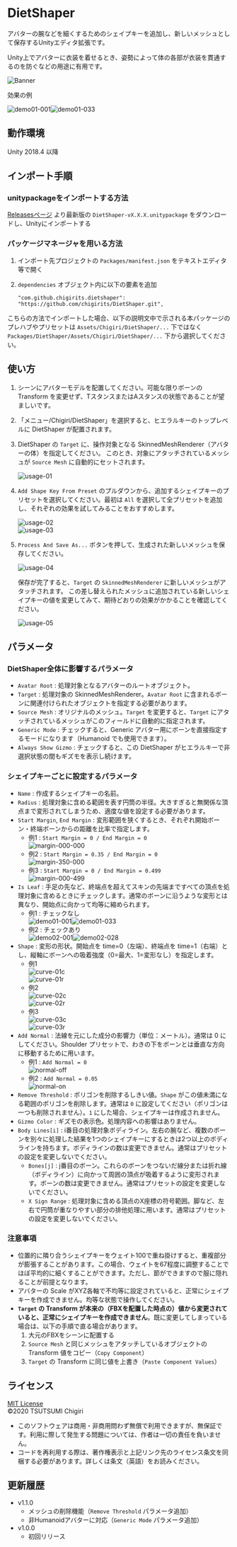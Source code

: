 # DietShaper

アバターの腕などを細くするためのシェイプキーを追加し、新しいメッシュとして保存するUnityエディタ拡張です。

Unity上でアバターに衣装を着せるとき、姿勢によって体の各部が衣装を貫通するのを防ぐなどの用途に有用です。

![Banner](https://repository-images.githubusercontent.com/298298937/85faac80-0817-11eb-8cce-efd45fe7784d)

効果の例

![demo01-001](https://user-images.githubusercontent.com/61717977/95671858-6af0b980-0bd6-11eb-89db-d24d5ebd9b3d.png)![demo01-033](https://user-images.githubusercontent.com/61717977/95671859-6c21e680-0bd6-11eb-8a10-8aa7ff4e82a7.png)

## 動作環境

Unity 2018.4 以降

## インポート手順

### unitypackageをインポートする方法

[Releasesページ](https://github.com/chigirits/DietShaper/releases) より最新版の `DietShaper-vX.X.X.unitypackage` をダウンロードし、Unityにインポートする

### パッケージマネージャを用いる方法

1. インポート先プロジェクトの `Packages/manifest.json` をテキストエディタ等で開く
2. `dependencies` オブジェクト内に以下の要素を追加
   
   ```
   "com.github.chigirits.dietshaper": "https://github.com/chigirits/DietShaper.git",
   ```

こちらの方法でインポートした場合、以下の説明文中で示される本パッケージのプレハブやプリセットは `Assets/Chigiri/DietShaper/...` 下ではなく `Packages/DietShaper/Assets/Chigiri/DietShaper/...` 下から選択してください。

## 使い方

1. シーンにアバターモデルを配置してください。可能な限りボーンの Transform を変更せず、TスタンスまたはAスタンスの状態であることが望ましいです。
2. 「メニュー/Chigiri/DietShaper」を選択すると、ヒエラルキーのトップレベルに DietShaper が配置されます。
3. DietShaper の `Target` に、操作対象となる SkinnedMeshRenderer（アバターの体）を指定してください。
このとき、対象にアタッチされているメッシュが `Source Mesh` に自動的にセットされます。
   
   ![usage-01](https://user-images.githubusercontent.com/61717977/95670934-8b1b7b00-0bcc-11eb-8930-72cd3dda31fb.png)
4. `Add Shape Key From Preset` のプルダウンから、追加するシェイプキーのプリセットを選択してください。最初は `All` を選択して全プリセットを追加し、それぞれの効果を試してみることをおすすめします。
   
   ![usage-02](https://user-images.githubusercontent.com/61717977/95670935-8bb41180-0bcc-11eb-99c7-d0274e21972e.png)<br>
   ![usage-03](https://user-images.githubusercontent.com/61717977/95670936-8c4ca800-0bcc-11eb-9aef-917cc3b21fec.png)
5. `Process And Save As...` ボタンを押して、生成された新しいメッシュを保存してください。
   
   ![usage-04](https://user-images.githubusercontent.com/61717977/95670937-8c4ca800-0bcc-11eb-974f-db347c8887d1.png)
   
   保存が完了すると、`Target` の `SkinnedMeshRenderer` に新しいメッシュがアタッチされます。 この差し替えられたメッシュに追加されている新しいシェイプキーの値を変更してみて、期待どおりの効果がかかることを確認してください。
   
   ![usage-05](https://user-images.githubusercontent.com/61717977/95670938-8ce53e80-0bcc-11eb-9244-df54b997e905.png)

## パラメータ

### DietShaper全体に影響するパラメータ

- `Avatar Root` : 処理対象となるアバターのルートオブジェクト。
- `Target` : 処理対象の SkinnedMeshRenderer。`Avatar Root` に含まれるボーンに関連付けられたオブジェクトを指定する必要があります。
- `Source Mesh` : オリジナルのメッシュ。`Target` を変更すると、`Target` にアタッチされているメッシュがこのフィールドに自動的に指定されます。
- `Generic Mode` : チェックすると、Generic アバター用にボーンを直接指定するモードになります（Humanoid でも使用できます）。
- `Always Show Gizmo` : チェックすると、この DietShaper がヒエラルキーで非選択状態の間もギズモを表示し続けます。

### シェイプキーごとに設定するパラメータ

- `Name` : 作成するシェイプキーの名前。
- `Radius` : 処理対象に含める範囲を表す円筒の半径。大きすぎると無関係な頂点まで変形されてしまうため、適度な値を設定する必要があります。
- `Start Margin`, `End Margin` : 変形範囲を狭くするとき、それぞれ開始ボーン・終端ボーンからの距離を比率で指定します。<br>
  - 例1 : `Start Margin = 0 / End Margin = 0`<br>
    ![margin-000-000](https://user-images.githubusercontent.com/61717977/95670949-9373b600-0bcc-11eb-9901-ef6bd93d0d4f.png)
  - 例2 : `Start Margin = 0.35 / End Margin = 0`<br>
    ![margin-350-000](https://user-images.githubusercontent.com/61717977/95670950-9373b600-0bcc-11eb-9585-f23fe18698f2.png)
  - 例3 : `Start Margin = 0 / End Margin = 0.499`<br>
    ![margin-000-499](https://user-images.githubusercontent.com/61717977/95670951-9373b600-0bcc-11eb-8a70-fc2c67000071.png)
- `Is Leaf` : 手足の先など、終端点を超えてスキンの先端まですべての頂点を処理対象に含めるときにチェックします。通常のボーンに沿うような変形とは異なり、開始点に向かって均等に縮められます。
  - 例1 : チェックなし<br>
    ![demo01-001](https://user-images.githubusercontent.com/61717977/95671858-6af0b980-0bd6-11eb-89db-d24d5ebd9b3d.png)![demo01-033](https://user-images.githubusercontent.com/61717977/95671859-6c21e680-0bd6-11eb-8a10-8aa7ff4e82a7.png)
  - 例2 : チェックあり<br>
    ![demo02-001](https://user-images.githubusercontent.com/61717977/95671860-6cba7d00-0bd6-11eb-9cf7-258870d9f558.png)![demo02-028](https://user-images.githubusercontent.com/61717977/95671861-6d531380-0bd6-11eb-9a3e-878889cc2390.png)
- `Shape` : 変形の形状。開始点を time=0（左端）、終端点を time=1（右端）とし、縦軸にボーンへの吸着強度（0=最大、1=変形なし）を指定します。
  - 例1<br>
    ![curve-01c](https://user-images.githubusercontent.com/61717977/95670942-91a9f280-0bcc-11eb-9cb7-78cc4393eda1.png)<br>
    ![curve-01r](https://user-images.githubusercontent.com/61717977/95670941-91115c00-0bcc-11eb-8970-1953bf9dc148.png)
  - 例2<br>
    ![curve-02c](https://user-images.githubusercontent.com/61717977/95670943-92428900-0bcc-11eb-912b-a3efbaeb2349.png)<br>
    ![curve-02r](https://user-images.githubusercontent.com/61717977/95670945-92428900-0bcc-11eb-8b78-3ffbfc668c75.png)
  - 例3<br>
    ![curve-03c](https://user-images.githubusercontent.com/61717977/95670946-92db1f80-0bcc-11eb-86e4-f3099584e315.png)<br>
    ![curve-03r](https://user-images.githubusercontent.com/61717977/95670947-92db1f80-0bcc-11eb-8056-7d4d57641318.png)
- `Add Normal` : 法線を元にした成分の影響力（単位：メートル）。通常は 0 にしてください。Shoulder プリセットで、わきの下をボーンとは垂直な方向に移動するために用います。
  - 例1 : `Add Normal = 0`<br>
    ![normal-off](https://user-images.githubusercontent.com/61717977/95670956-98d10080-0bcc-11eb-91b6-9a22fa70671f.png)
  - 例2 : `Add Normal = 0.05`<br>
    ![normal-on](https://user-images.githubusercontent.com/61717977/95670957-99699700-0bcc-11eb-9ad5-cbd2be4476a6.png)
- `Remove Threshold` : ポリゴンを削除するしきい値。`Shape` がこの値未満になる範囲のポリゴンを削除します。通常は `0` に設定してください（ポリゴンは一つも削除されません）。`1` にした場合、シェイプキーは作成されません。
- `Gizmo Color` : ギズモの表示色。処理内容への影響はありません。
- `Body Lines[i]` : i番目の処理対象ボディライン。左右の腕など、複数のボーンを別々に処理した結果を1つのシェイプキーにするときは2つ以上のボディラインを持ちます。ボディラインの数は変更できません。通常はプリセットの設定を変更しないでください。
  - `Bones[j]` : j番目のボーン。これらのボーンをつないだ線分または折れ線（ボディライン）に向かって周囲の頂点が吸着するように変形されます。ボーンの数は変更できません。通常はプリセットの設定を変更しないでください。
  - `X Sign Range` : 処理対象に含める頂点のX座標の符号範囲。脚など、左右で円筒が重なりやすい部分の排他処理に用います。通常はプリセットの設定を変更しないでください。

### 注意事項

- 位置的に隣り合うシェイプキーをウェイト100で重ね掛けすると、重複部分が膨張することがあります。この場合、ウェイトを67程度に調整することでほぼ平均的に細くすることができます。ただし、節ができますので服に隠れることが前提となります。
- アバターの Scale がXYZ各軸で不均等に設定されていると、正常にシェイプキーを作成できません。均等な状態で操作してください。
- **`Target` の Transform が本来の（FBXを配置した時点の）値から変更されていると、正常にシェイプキーを作成できません**。既に変更してしまっている場合は、以下の手順で直る場合があります。
  1. 大元のFBXをシーンに配置する
  2. `Source Mesh` と同じメッシュをアタッチしているオブジェクトの Transform 値をコピー（`Copy Component`）
  3. `Target` の Transform に同じ値を上書き（`Paste Component Values`）

## ライセンス

[MIT License](./LICENSE)<br>
©2020 TSUTSUMI Chigiri

- このソフトウェアは商用・非商用問わず無償で利用できますが、無保証です。利用に際して発生する問題については、作者は一切の責任を負いません。
- コードを再利用する際は、著作権表示と上記リンク先のライセンス条文を同梱する必要があります。詳しくは条文（英語）をお読みください。

## 更新履歴

- v1.1.0
  - メッシュの削除機能（`Remove Threshold` パラメータ追加）
  - 非Humanoidアバターに対応（`Generic Mode` パラメータ追加）
- v1.0.0
  - 初回リリース
